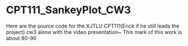 # CPT111_SankeyPlot_CW3
Here are the source code for the XJTLU CPT111(Erick if he still leads the project) cw3 alone with the video presentation~
This mark of this work is about 80-90